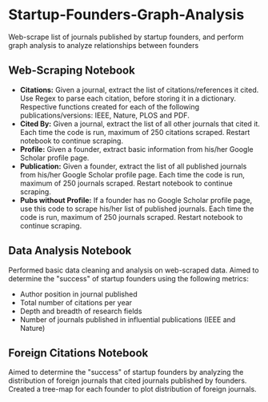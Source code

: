 # Startup-Founders-Graph-Analysis
Web-scrape list of journals published by startup founders, and perform graph analysis to analyze relationships between founders

## Web-Scraping Notebook

*   **Citations:** Given a journal, extract the list of citations/references it cited. Use Regex to parse each citation, before storing it in a dictionary. Respective functions created for each of the following publications/versions: IEEE, Nature, PLOS and PDF.
*   **Cited By:** Given a journal, extract the list of all other journals that cited it. Each time the code is run, maximum of 250 citations scraped. Restart notebook to continue scraping.
*   **Profile:** Given a founder, extract basic information from his/her Google Scholar profile page.
*   **Publication:** Given a founder, extract the list of all published journals from his/her Google Scholar profile page. Each time the code is run, maximum of 250 journals scraped. Restart notebook to continue scraping.
*   **Pubs without Profile:** If a founder has no Google Scholar profile page, use this code to scrape his/her list of published journals. Each time the code is run, maximum of 250 journals scraped. Restart notebook to continue scraping.


## Data Analysis Notebook

Performed basic data cleaning and analysis on web-scraped data. Aimed to determine the "success" of startup founders using the following metrics:
*   Author position in journal published
*   Total number of citations per year
*   Depth and breadth of research fields
*   Number of journals published in influential publications (IEEE and Nature)


## Foreign Citations Notebook

Aimed to determine the "success" of startup founders by analyzing the distribution of foreign journals that cited journals published by founders. Created a tree-map for each founder to plot distribution of foreign journals.
